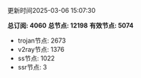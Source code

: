 更新时间2025-03-06 15:07:30

**总订阅: 4060**
**总节点: 12198**
**有效节点: 5074**
- trojan节点: 2673
- v2ray节点: 1376
- ss节点: 1022
- ssr节点: 3
